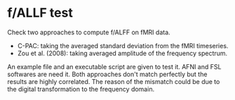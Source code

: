 # f/ALLF test

Check two approaches to compute f/ALFF on fMRI data.
* C-PAC: taking the averaged standard deviation from the fMRI timeseries.
* Zou et al. (2008): taking averaged amplitude of the frequency spectrum.

An example file and an executable script are given to test it. AFNI and FSL softwares are need it.
Both approaches don't match perfectly but the results are highly correlated. The reason of the mismatch could be due to the digital transformation to the frequency domain.

